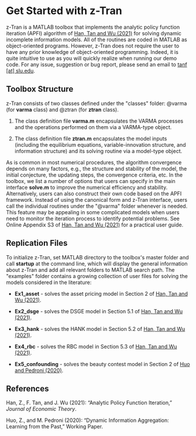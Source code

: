 Get Started with z-Tran
================
z-Tran is a MATLAB toolbox that implements the analytic policy function iteration (APFI) algorithm of [Han, Tan and Wu (2021)](https://papers.ssrn.com/sol3/papers.cfm?abstract_id=3512320) for solving dynamic incomplete information models. All of the routines are coded in MATLAB as object-oriented programs. However, z-Tran does not require the user to have any prior knowledge of object-oriented programming. Indeed, it is quite intuitive to use as you will quickly realize when running our demo code. For any issue, suggestion or bug report, please send an email to [tanf [at] slu.edu](tanf@slu.edu).

Toolbox Structure
-----------------------------------
z-Tran consists of two classes defined under the "classes" folder: @varma (for **varma** class) and @ztran (for **ztran** class).

1. The class definition file **varma.m** encapsulates the VARMA processes and the operations performed on them via a VARMA-type object.

2. The class definition file **ztran.m** encapsulates the model inputs (including the equilibrium equations, variable-innovation structure, and information structure) and its solving routine via a model-type object.

As is common in most numerical procedures, the algorithm convergence depends on many factors, e.g., the structure and stability of the model, the initial conjecture, the updating steps, the convergence criteria, etc. In the toolbox, we list a number of options that users can specify in the main interface **solve.m** to improve the numerical efficiency and stability. Alternatively, users can also construct their own code based on the APFI framework. Instead of using the canonical form and z-Tran interface, users call the individual routines under the "@varma" folder whenever is needed. This feature may be appealing in some complicated models when users need to monitor the iteration process to identify potential problems. See Online Appendix S3 of [Han, Tan and Wu (2021)](https://papers.ssrn.com/sol3/papers.cfm?abstract_id=3512320) for a practical user guide.

Replication Files
-----
To initialize z-Tran, set MATLAB directory to the toolbox's master folder and call **startup** at the command line, which will display the general information about z-Tran and add all relevant folders to MATLAB search path. The "examples" folder contains a growing collection of user files for solving the models considered in the literature:

* **Ex1_asset** - solves the asset pricing model in Section 2 of [Han, Tan and Wu (2021)](https://papers.ssrn.com/sol3/papers.cfm?abstract_id=3512320).

* **Ex2_dsge** - solves the DSGE model in Section 5.1 of [Han, Tan and Wu (2021)](https://papers.ssrn.com/sol3/papers.cfm?abstract_id=3512320).

* **Ex3_hank** - solves the HANK model in Section 5.2 of [Han, Tan and Wu (2021)](https://papers.ssrn.com/sol3/papers.cfm?abstract_id=3512320).

* **Ex4_rbc** - solves the RBC model in Section 5.3 of [Han, Tan and Wu (2021)](https://papers.ssrn.com/sol3/papers.cfm?abstract_id=3512320).

* **Ex5_confounding** - solves the beauty contest model in Section 2 of [Huo and Pedroni (2020)](https://papers.ssrn.com/sol3/papers.cfm?abstract_id=3687529).

References
---------------------
Han, Z., F. Tan, and J. Wu (2021): “Analytic Policy Function Iteration,” *Journal of Economic Theory*.

Huo, Z., and M. Pedroni (2020): “Dynamic Information Aggregation: Learning from the Past,” Working Paper.
